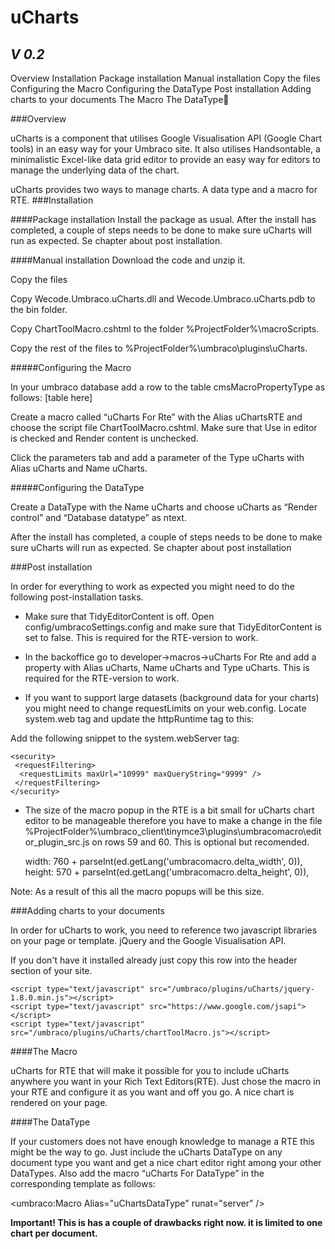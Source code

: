 uCharts
====================

_V 0.2_
--------------

Overview
Installation
Package installation
Manual installation
Copy the files
Configuring the Macro
Configuring the DataType
Post installation
Adding charts to your documents
The Macro
The DataType




###Overview

uCharts is a component that utilises Google Visualisation API (Google Chart tools) in an easy way for your Umbraco site. It also utilises Handsontable, a minimalistic Excel-like data grid editor to provide an easy way for editors to manage the underlying data of the chart.

uCharts provides two ways to manage charts. A data type and a macro for RTE.
###Installation

####Package installation
Install the package as usual. After the install has completed, a couple of steps needs to be done to make sure uCharts will run as expected. Se chapter about post installation.

####Manual installation
Download the code and unzip it. 

Copy the files

Copy Wecode.Umbraco.uCharts.dll and Wecode.Umbraco.uCharts.pdb to the bin folder.

Copy ChartToolMacro.cshtml to the folder %ProjectFolder%\macroScripts.

Copy the rest of the files to %ProjectFolder%\umbraco\plugins\uCharts.

#####Configuring the Macro

In your umbraco database add a row to the table cmsMacroPropertyType as follows:
[table here]

Create a macro called “uCharts For Rte” with the Alias uChartsRTE and choose the script file ChartToolMacro.cshtml. Make sure that Use in editor is checked and Render content is unchecked.

Click the parameters tab and add a parameter of the Type uCharts with Alias uCharts and Name uCharts.

#####Configuring the DataType

Create a DataType with the Name uCharts and choose uCharts as “Render control” and “Database datatype” as ntext.

After the install has completed, a couple of steps needs to be done to make sure uCharts will run as expected. Se chapter about post installation

###Post installation

In order for everything to work as expected you might need to do the following post-installation tasks. 

* Make sure that TidyEditorContent is off. Open config/umbracoSettings.config and make sure that TidyEditorContent is set to false. This is required for the RTE-version to work.

* In the backoffice go to developer->macros->uCharts For Rte and add a property with Alias uCharts, Name uCharts  and Type uCharts. This is required for the RTE-version to work.
* If you want to support large datasets (background data for your charts) you might need to change requestLimits on your web.config. Locate system.web tag and update the httpRuntime tag to this: 
    <httpRuntime requestValidationMode="2.0" maxUrlLength="10999" maxQueryStringLength="2097151"/>

Add the following snippet to the system.webServer tag:

    <security> 
     <requestFiltering>
      <requestLimits maxUrl="10999" maxQueryString="9999" />
     </requestFiltering> 
    </security>

* The size of the macro popup in the RTE is a bit small for uCharts chart editor to be manageable therefore you have to make a change in the file %ProjectFolder%\umbraco_client\tinymce3\plugins\umbracomacro\editor_plugin_src.js on rows 59 and 60. This is optional but recomended.

    width: 760 + parseInt(ed.getLang('umbracomacro.delta_width', 0)), 
    height: 570 + parseInt(ed.getLang('umbracomacro.delta_height', 0)),

Note: As a result of this all the macro popups will be this size.



###Adding charts to your documents

In order for uCharts to work, you need to reference two javascript libraries on your page or template. jQuery and the Google Visualisation API.

If you don't have it installed already just copy this row into the header section of your site.

    <script type="text/javascript" src="/umbraco/plugins/uCharts/jquery-1.8.0.min.js"></script>
    <script type="text/javascript" src="https://www.google.com/jsapi"></script>
    <script type="text/javascript" src="/umbraco/plugins/uCharts/chartToolMacro.js"></script>

####The Macro

uCharts for RTE that will make it possible for you to include uCharts anywhere you want in your Rich Text Editors(RTE). Just chose the macro in your RTE and configure it as you want and off you go. A nice chart is rendered on your page.

####The DataType

If your customers does not have enough knowledge to manage a RTE this might be the way to go. Just include the uCharts DataType on any document type you want and get a nice chart editor right among your other DataTypes. Also add the macro “uCharts For DataType” in the corresponding template as follows:

<umbraco:Macro Alias="uChartsDataType" runat="server" />

**Important! This is has a couple of drawbacks right now. it is limited to one chart per document.**